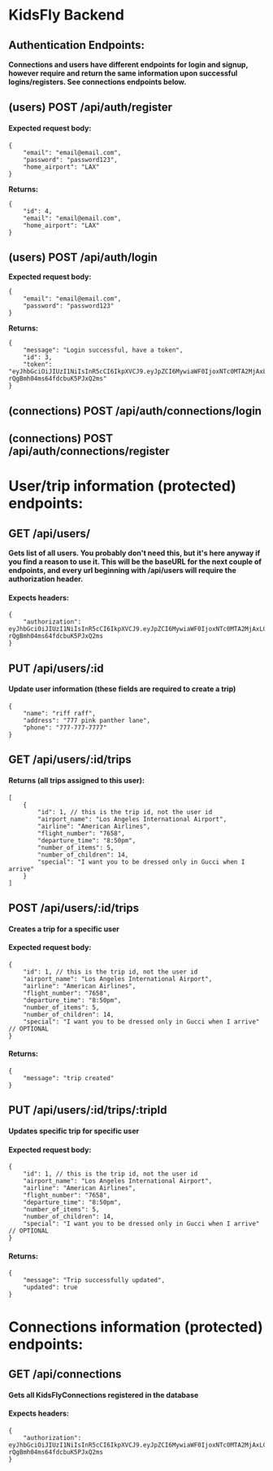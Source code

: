 # KidsFly Backend

## Authentication Endpoints:

**Connections and users have different endpoints for login and signup, however require and return the same information upon successful logins/registers. See connections endpoints below.**

## (users) **POST** /api/auth/register

#### Expected request body:

    {
        "email": "email@email.com",
        "password": "password123",
        "home_airport": "LAX"
    }

**Returns:**

    {
        "id": 4,
        "email": "email@email.com",
        "home_airport": "LAX"
    }

## (users) **POST** /api/auth/login

**Expected request body:**

    {
        "email": "email@email.com",
        "password": "password123"
    }

**Returns:**

    {
        "message": "Login successful, have a token",
        "id": 3,
        "token": "eyJhbGciOiJIUzI1NiIsInR5cCI6IkpXVCJ9.eyJpZCI6MywiaWF0IjoxNTc0MTA2MjAxLCJleHAiOjE1NzQxOTI2MDF9.2e86pVoODyESq7hq-rQgBmh04ms64fdcbuK5PJxQ2ms"
    }

## (connections) **POST** /api/auth/connections/login

## (connections) **POST** /api/auth/connections/register

# User/trip information (protected) endpoints:

## **GET** /api/users/

**Gets list of all users. You probably don't need this, but it's here anyway if you find a reason to use it. This will be the baseURL for the next couple of endpoints, and every url beginning with /api/users will require the authorization header.**

#### Expects headers:

    {
        "authorization": eyJhbGciOiJIUzI1NiIsInR5cCI6IkpXVCJ9.eyJpZCI6MywiaWF0IjoxNTc0MTA2MjAxLCJleHAiOjE1NzQxOTI2MDF9.2e86pVoODyESq7hq-rQgBmh04ms64fdcbuK5PJxQ2ms
    }

## **PUT** /api/users/:id

#### Update user information (these fields are required to create a trip)

    {
        "name": "riff raff",
        "address": "777 pink panther lane",
        "phone": "777-777-7777"
    }

## **GET** /api/users/:id/trips

#### Returns (all trips assigned to this user):

    [
        {
            "id": 1, // this is the trip id, not the user id
            "airport_name": "Los Angeles International Airport",
            "airline": "American Airlines",
            "flight_number": "7658",
            "departure_time": "8:50pm",
            "number_of_items": 5,
            "number_of_children": 14,
            "special": "I want you to be dressed only in Gucci when I arrive"
        }
    ]

## **POST** /api/users/:id/trips

#### Creates a trip for a specific user

#### Expected request body:

    {
        "id": 1, // this is the trip id, not the user id
        "airport_name": "Los Angeles International Airport",
        "airline": "American Airlines",
        "flight_number": "7658",
        "departure_time": "8:50pm",
        "number_of_items": 5,
        "number_of_children": 14,
        "special": "I want you to be dressed only in Gucci when I arrive" // OPTIONAL
    }

#### Returns:

    {
        "message": "trip created"
    }

## **PUT** /api/users/:id/trips/:tripId

#### Updates specific trip for specific user

#### Expected request body:

    {
        "id": 1, // this is the trip id, not the user id
        "airport_name": "Los Angeles International Airport",
        "airline": "American Airlines",
        "flight_number": "7658",
        "departure_time": "8:50pm",
        "number_of_items": 5,
        "number_of_children": 14,
        "special": "I want you to be dressed only in Gucci when I arrive" // OPTIONAL
    }

#### Returns:

    {
        "message": "Trip successfully updated",
        "updated": true
    }

# Connections information (protected) endpoints:

## **GET** /api/connections

#### Gets all KidsFlyConnections registered in the database

#### Expects headers:

    {
        "authorization": eyJhbGciOiJIUzI1NiIsInR5cCI6IkpXVCJ9.eyJpZCI6MywiaWF0IjoxNTc0MTA2MjAxLCJleHAiOjE1NzQxOTI2MDF9.2e86pVoODyESq7hq-rQgBmh04ms64fdcbuK5PJxQ2ms
    }
